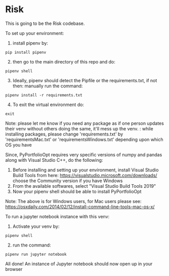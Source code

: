 # Risk
This is going to be the Risk codebase.

To set up your environment:
1. install pipenv by:
``` {python}
pip install pipenv
```
2. then go to the main directory of this repo and do:
``` {python}
pipenv shell
```
3. Ideally, pipenv should detect the Pipfile or the requirements.txt, if not then:
    manually run the command:
``` {python}
pipenv install -r requirements.txt
```
4. To exit the virtual environment do:
``` {python}
exit
```
Note: please let me know if you need any package as if one person updates their venv without others doing the same, it'll mess up the venv.
    : while installing packages, please change 'requirements.txt' by 'requirementsMac.txt' or 'requirementsWindows.txt' depending upon which OS you have

Since, PyPortfolioOpt requires very specific versions of numpy and pandas along with Visual Studio C++, do the following:
1. Before installing and setting up your environment, install Visual Studio Build Tools from here: https://visualstudio.microsoft.com/downloads/
choose the Community version if you have Windows
2. From the available softwares, select "Visual Studio Build Tools 2019"
3. Now your pipenv shell should be able to install PyPortfolioOpt

Note: The above is for Windows users, for Mac users please see: https://osxdaily.com/2014/02/12/install-command-line-tools-mac-os-x/

To run a jupyter notebook instance with this venv:
1. Activate your venv by:
``` {python}
pipenv shell
```
2. run the command:
``` {python}
pipenv run jupyter notebook
```
All done!
An instance of Jupyter notebook should now open up in your browser
